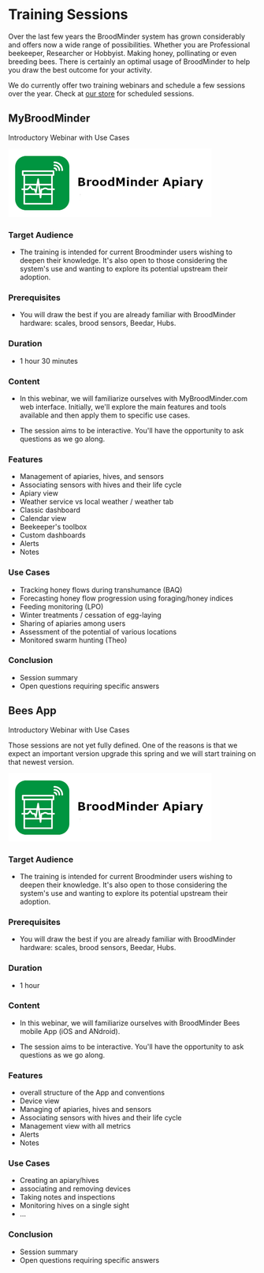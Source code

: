 # Training Sessions

 Over the last few years the BroodMinder system has grown considerably and offers now a wide range of possibilities. Whether you are Professional beekeeper, Researcher or Hobbyist. Making honey, pollinating or even breeding bees. There is certainly an optimal usage of BroodMinder to help you draw the best outcome for your activity. 

 We do currently offer two training webinars and schedule a few sessions over the year. Check at [our store](https://eu.broodminder.com/collections/training) for scheduled sessions.

## MyBroodMinder 
Introductory Webinar with Use Cases

![](./images/11_0_broodminder_apiary.png#smallImg)


### Target Audience
- The training is intended for current Broodminder users wishing to deepen their knowledge. It's also open to those considering the system's use and wanting to explore its potential upstream their adoption.

### Prerequisites
- You will draw the best if you are already familiar with BroodMinder hardware: scales, brood sensors, Beedar, Hubs.

### Duration
- 1 hour 30 minutes

### Content
- In this webinar, we will familiarize ourselves with MyBroodMinder.com web interface. Initially, we'll explore the main features and tools available and then apply them to specific use cases.

- The session aims to be interactive. You'll have the opportunity to ask questions as we go along.

### Features
- Management of apiaries, hives, and sensors
- Associating sensors with hives and their life cycle
- Apiary view
- Weather service vs local weather / weather tab
- Classic dashboard
- Calendar view
- Beekeeper's toolbox
- Custom dashboards
- Alerts
- Notes

### Use Cases
- Tracking honey flows during transhumance (BAQ)
- Forecasting honey flow progression using foraging/honey indices
- Feeding monitoring (LPO)
- Winter treatments / cessation of egg-laying
- Sharing of apiaries among users
- Assessment of the potential of various locations
- Monitored swarm hunting (Theo)

### Conclusion
- Session summary
- Open questions requiring specific answers


## Bees App 
Introductory Webinar with Use Cases

Those sessions are not yet fully defined. One of the reasons is that we expect an important version upgrade this spring and we will start training on that newest version.

![](./images/11_0_broodminder_apiary.png#smallImg)


### Target Audience
- The training is intended for current Broodminder users wishing to deepen their knowledge. It's also open to those considering the system's use and wanting to explore its potential upstream their adoption.

### Prerequisites
- You will draw the best if you are already familiar with BroodMinder hardware: scales, brood sensors, Beedar, Hubs.

### Duration
- 1 hour

### Content
- In this webinar, we will familiarize ourselves with BroodMinder Bees mobile App (iOS and ANdroid). 

- The session aims to be interactive. You'll have the opportunity to ask questions as we go along.

### Features
- overall structure of the App and conventions
- Device view
- Managing of apiaries, hives and sensors
- Associating sensors with hives and their life cycle
- Management view with all metrics
- Alerts
- Notes

### Use Cases
- Creating an apiary/hives
- associating and removing devices
- Taking notes and inspections
- Monitoring hives on a single sight
- ...

### Conclusion
- Session summary
- Open questions requiring specific answers
